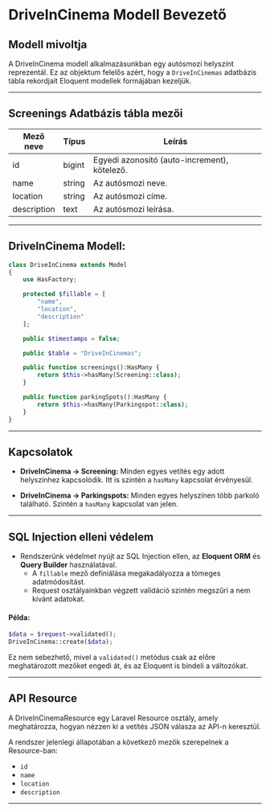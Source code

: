# DriveInCinema Modell Bevezető

## Modell mivoltja
A DriveInCinema modell alkalmazásunkban egy autósmozi helyszínt reprezentál. Ez az objektum felelős azért, hogy a `DriveInCinemas` adatbázis tábla rekordjait Eloquent modellek formájában kezeljük.
***

## Screenings Adatbázis tábla mezői

| Mező neve         | Típus      | Leírás                                       |
|-------------------|------------|----------------------------------------------|
| id                | bigint     | Egyedi azonosító (auto-increment), kötelező. |
| name              | string     | Az autósmozi neve.                           |
| location          | string     | Az autósmozi címe.                           |
| description       | text       | Az autósmozi leírása.                        |
***

## DriveInCinema Modell:
```php
class DriveInCinema extends Model
{
    use HasFactory;

    protected $fillable = [
        "name",
        "location",
        "description"
    ];

    public $timestamps = false;

    public $table = "DriveInCinemas";

    public function screenings():HasMany {
        return $this->hasMany(Screening::class);
    }

    public function parkingSpots():HasMany {
        return $this->hasMany(Parkingspot::class);
    }
}
```
***

## Kapcsolatok
- **DriveInCinema -> Screening:** Minden egyes vetítés egy adott helyszínhez kapcsolódik. Itt is szintén a `hasMany` kapcsolat érvényesül.

- **DriveInCinema -> Parkingspots:** Minden egyes helyszínen több parkoló található. Szintén a `hasMany` kapcsolat van jelen.
***

## SQL Injection elleni védelem
- Rendszerünk védelmet nyújt az SQL Injection ellen, az **Eloquent ORM** és **Query Builder** használatával.
    - A `fillable` mező definiálása megakadályozza a tömeges adatmódosítást.
    - Request osztályainkban végzett validáció szintén megszűri a nem kívánt adatokat.


#### Példa:
```php
$data = $request->validated();
DriveInCinema::create($data);
```
Ez nem sebezhető, mivel a `validated()` metódus csak az előre meghatározott mezőket engedi át, és az Eloquent is bindeli a változókat.
***

## API Resource
A DriveInCinemaResource egy Laravel Resource osztály, amely meghatározza, hogyan nézzen ki a vetítés JSON válasza az API-n keresztül.

A rendszer jelenlegi állapotában a következő mezők szerepelnek a Resource-ban:
- `id`
- `name`
- `location`
- `description`
***